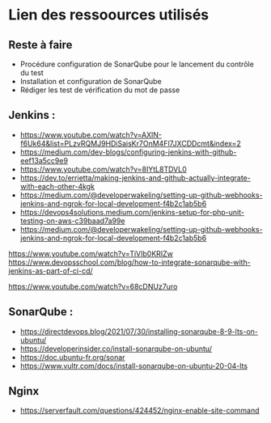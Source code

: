 # Lien des ressoources utilisés

## Reste à faire

- Procédure configuration de SonarQube pour le lancement du contrôle du test 
- Installation et configuration de SonarQube
- Rédiger les test de vérification du mot de passe 

## Jenkins :

- https://www.youtube.com/watch?v=AXlN-f6Uk64&list=PLzvRQMJ9HDiSaisKr7OnM4Fl7JXCDDcmt&index=2
- https://medium.com/dev-blogs/configuring-jenkins-with-github-eef13a5cc9e9
- https://www.youtube.com/watch?v=8IYtL8TDVL0
- https://dev.to/errietta/making-jenkins-and-github-actually-integrate-with-each-other-4kgk
- https://medium.com/@developerwakeling/setting-up-github-webhooks-jenkins-and-ngrok-for-local-development-f4b2c1ab5b6
- https://devops4solutions.medium.com/jenkins-setup-for-php-unit-testing-on-aws-c39baad7a99e
- https://medium.com/@developerwakeling/setting-up-github-webhooks-jenkins-and-ngrok-for-local-development-f4b2c1ab5b6

https://www.youtube.com/watch?v=TiVIb0KRIZw
https://www.devopsschool.com/blog/how-to-integrate-sonarqube-with-jenkins-as-part-of-ci-cd/


https://www.youtube.com/watch?v=68cDNUz7uro

## SonarQube :

- https://directdevops.blog/2021/07/30/installing-sonarqube-8-9-lts-on-ubuntu/
- https://developerinsider.co/install-sonarqube-on-ubuntu/
- https://doc.ubuntu-fr.org/sonar
- https://www.vultr.com/docs/install-sonarqube-on-ubuntu-20-04-lts

## Nginx

- https://serverfault.com/questions/424452/nginx-enable-site-command
